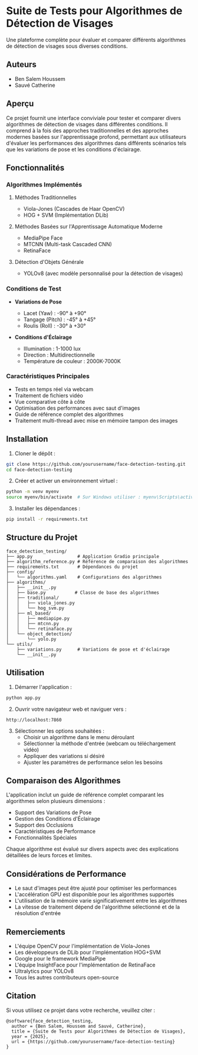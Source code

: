 # Suite de Tests pour Algorithmes de Détection de Visages

Une plateforme complète pour évaluer et comparer différents algorithmes de détection de visages sous diverses conditions.

## Auteurs
- Ben Salem Houssem
- Sauvé Catherine

## Aperçu

Ce projet fournit une interface conviviale pour tester et comparer divers algorithmes de détection de visages dans différentes conditions. Il comprend à la fois des approches traditionnelles et des approches modernes basées sur l'apprentissage profond, permettant aux utilisateurs d'évaluer les performances des algorithmes dans différents scénarios tels que les variations de pose et les conditions d'éclairage.

## Fonctionnalités

### Algorithmes Implémentés
1. Méthodes Traditionnelles
   - Viola-Jones (Cascades de Haar OpenCV)
   - HOG + SVM (Implémentation DLib)

2. Méthodes Basées sur l'Apprentissage Automatique Moderne
   - MediaPipe Face
   - MTCNN (Multi-task Cascaded CNN)
   - RetinaFace

3. Détection d'Objets Générale
   - YOLOv8 (avec modèle personnalisé pour la détection de visages)

### Conditions de Test
- **Variations de Pose**
  - Lacet (Yaw) : -90° à +90°
  - Tangage (Pitch) : -45° à +45°
  - Roulis (Roll) : -30° à +30°

- **Conditions d'Éclairage**
  - Illumination : 1-1000 lux
  - Direction : Multidirectionnelle
  - Température de couleur : 2000K-7000K

### Caractéristiques Principales
- Tests en temps réel via webcam
- Traitement de fichiers vidéo
- Vue comparative côte à côte
- Optimisation des performances avec saut d'images
- Guide de référence complet des algorithmes
- Traitement multi-thread avec mise en mémoire tampon des images

## Installation

1. Cloner le dépôt :
```bash
git clone https://github.com/yourusername/face-detection-testing.git
cd face-detection-testing
```

2. Créer et activer un environnement virtuel :
```bash
python -m venv myenv
source myenv/bin/activate  # Sur Windows utiliser : myenv\Scripts\activate
```

3. Installer les dépendances :
```bash
pip install -r requirements.txt
```

## Structure du Projet
```
face_detection_testing/
├── app.py                 # Application Gradio principale
├── algorithm_reference.py # Référence de comparaison des algorithmes
├── requirements.txt       # Dépendances du projet
├── config/
│   └── algorithms.yaml    # Configurations des algorithmes
├── algorithms/
│   ├── __init__.py
│   ├── base.py           # Classe de base des algorithmes
│   ├── traditional/
│   │   ├── viola_jones.py
│   │   └── hog_svm.py
│   ├── ml_based/
│   │   ├── mediapipe.py
│   │   ├── mtcnn.py
│   │   └── retinaface.py
│   └── object_detection/
│       └── yolo.py
└── utils/
    ├── variations.py      # Variations de pose et d'éclairage
    └── __init__.py       
```

## Utilisation

1. Démarrer l'application :
```bash
python app.py
```

2. Ouvrir votre navigateur web et naviguer vers :
```
http://localhost:7860
```

3. Sélectionner les options souhaitées :
   - Choisir un algorithme dans le menu déroulant
   - Sélectionner la méthode d'entrée (webcam ou téléchargement vidéo)
   - Appliquer des variations si désiré
   - Ajuster les paramètres de performance selon les besoins

## Comparaison des Algorithmes

L'application inclut un guide de référence complet comparant les algorithmes selon plusieurs dimensions :
- Support des Variations de Pose
- Gestion des Conditions d'Éclairage
- Support des Occlusions
- Caractéristiques de Performance
- Fonctionnalités Spéciales

Chaque algorithme est évalué sur divers aspects avec des explications détaillées de leurs forces et limites.

## Considérations de Performance

- Le saut d'images peut être ajusté pour optimiser les performances
- L'accélération GPU est disponible pour les algorithmes supportés
- L'utilisation de la mémoire varie significativement entre les algorithmes
- La vitesse de traitement dépend de l'algorithme sélectionné et de la résolution d'entrée

## Remerciements

- L'équipe OpenCV pour l'implémentation de Viola-Jones
- Les développeurs de DLib pour l'implémentation HOG+SVM
- Google pour le framework MediaPipe
- L'équipe InsightFace pour l'implémentation de RetinaFace
- Ultralytics pour YOLOv8
- Tous les autres contributeurs open-source

## Citation

Si vous utilisez ce projet dans votre recherche, veuillez citer :
```
@software{face_detection_testing,
  author = {Ben Salem, Houssem and Sauvé, Catherine},
  title = {Suite de Tests pour Algorithmes de Détection de Visages},
  year = {2025},
  url = {https://github.com/yourusername/face-detection-testing}
}
```